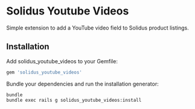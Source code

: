 Solidus Youtube Videos
====================

Simple extension to add a YouTube video field to Solidus product listings.

Installation
------------

Add solidus_youtube_videos to your Gemfile:

```ruby
gem 'solidus_youtube_videos'
```

Bundle your dependencies and run the installation generator:

```shell
bundle
bundle exec rails g solidus_youtube_videos:install
```
